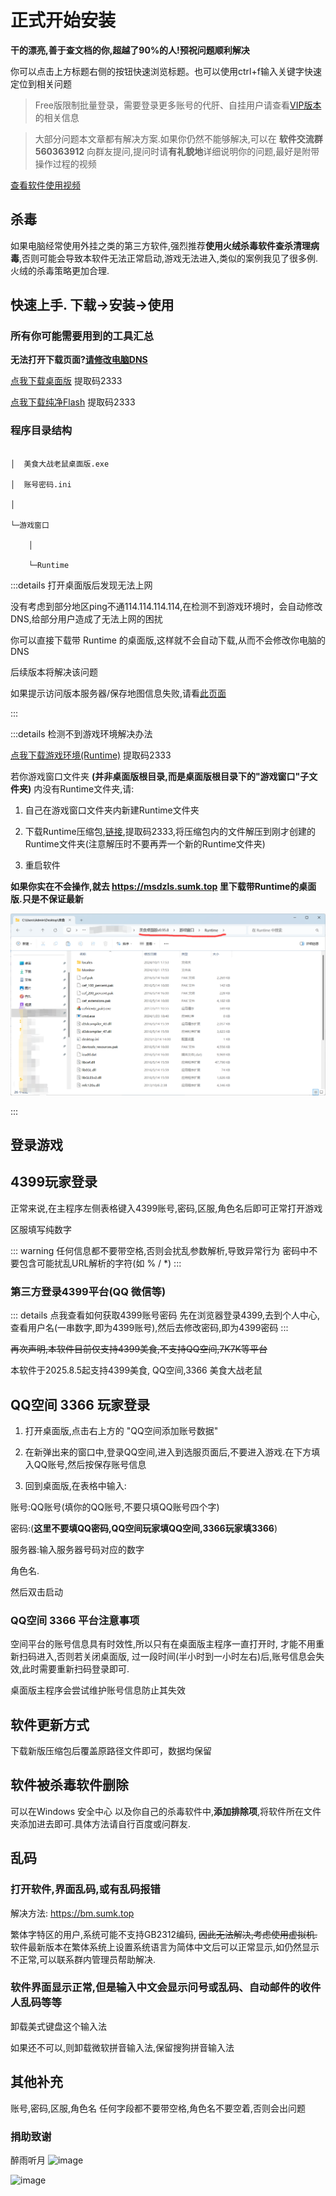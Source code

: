 # 正式开始安装

**干的漂亮,善于查文档的你,超越了90%的人!预祝问题顺利解决**

你可以点击上方标题右侧的按钮快速浏览标题。也可以使用ctrl+f输入关键字快速定位到相关问题

> Free版限制批量登录，需要登录更多账号的代肝、自挂用户请查看[VIP版本](/docs/vip/)的相关信息

> 大部分问题本文章都有解决方案.如果你仍然不能够解决,可以在 **软件交流群 560363912** 向群友提问,提问时请**有礼貌地**详细说明你的问题,最好是附带操作过程的视频

[查看软件使用视频](https://www.bilibili.com/video/BV1rC4y1R7GW/)

## 杀毒

如果电脑经常使用外挂之类的第三方软件,强烈推荐**使用火绒杀毒软件查杀清理病毒**,否则可能会导致本软件无法正常启动,游戏无法进入,类似的案例我见了很多例.火绒的杀毒策略更加合理.

## 快速上手. 下载→安装→使用

### 所有你可能需要用到的工具汇总

**无法打开下载页面?[请修改电脑DNS](https://www.bilibili.com/video/BV1bY411z7u1/)**

[点我下载桌面版](https://rainy.lanzoul.com/b048nro4b) 提取码2333

[点我下载纯净Flash](https://rainyy.lanzoul.com/ixPci1ictx6f) 提取码2333

### 程序目录结构

```

│  美食大战老鼠桌面版.exe

│  账号密码.ini

│

└─游戏窗口

    │

    └─Runtime

```

<!-- ![image](https://img2024.cnblogs.com/blog/1633676/202410/1633676-20241001175750707-1980050765.png) -->


:::details 打开桌面版后发现无法上网

没有考虑到部分地区ping不通114.114.114.114,在检测不到游戏环境时，会自动修改DNS,给部分用户造成了无法上网的困扰

你可以直接下载带 Runtime 的桌面版,这样就不会自动下载,从而不会修改你电脑的DNS

后续版本将解决该问题

如果提示访问版本服务器/保存地图信息失败,请看[此页面](./main_window_enter_failed.md)

:::

:::details 检测不到游戏环境解决办法

[点我下载游戏环境(Runtime)](https://rainyy.lanzoul.com/iTsTi1lzg0qf) 提取码2333

若你游戏窗口文件夹 **(并非桌面版根目录,而是桌面版根目录下的"游戏窗口"子文件夹)** 内没有Runtime文件夹,请:

1. 自己在游戏窗口文件夹内新建Runtime文件夹

2. 下载Runtime压缩包,[链接](https://wwp.lanzoul.com/iTsTi1lzg0qf),提取码2333,将压缩包内的文件解压到刚才创建的Runtime文件夹(注意解压时不要再弄一个新的Runtime文件夹)

3. 重启软件

**如果你实在不会操作,就去 https://msdzls.sumk.top 里下载带Runtime的桌面版.只是不保证最新**

![image](./img/dir.png)

:::

## 登录游戏

## 4399玩家登录

正常来说,在主程序左侧表格键入4399账号,密码,区服,角色名后即可正常打开游戏

区服填写纯数字

::: warning
任何信息都不要带空格,否则会扰乱参数解析,导致异常行为
密码中不要包含可能扰乱URL解析的字符(如 % / *)
:::

### 第三方登录4399平台(QQ 微信等)

::: details 点我查看如何获取4399账号密码
先在浏览器登录4399,去到个人中心,查看用户名(一串数字,即为4399账号),然后去修改密码,即为4399密码
:::

~~再次声明,本软件目前仅支持4399美食,不支持QQ空间,7K7K等平台~~

本软件于2025.8.5起支持4399美食, QQ空间,3366 美食大战老鼠

## QQ空间 3366 玩家登录

1. 打开桌面版,点击右上方的 "QQ空间添加账号数据"

2. 在新弹出来的窗口中,登录QQ空间,进入到选服页面后,不要进入游戏.在下方填入QQ账号,然后按保存账号信息

3. 回到桌面版,在表格中输入:

账号:QQ账号(填你的QQ账号,不要只填QQ账号四个字)

密码:(**这里不要填QQ密码,QQ空间玩家填QQ空间,3366玩家填3366**)

服务器:输入服务器号码对应的数字

角色名.

然后双击启动


### QQ空间 3366 平台注意事项

空间平台的账号信息具有时效性,所以只有在桌面版主程序一直打开时, 才能不用重新扫码进入,否则若关闭桌面版, 过一段时间(半小时到一小时左右)后,账号信息会失效,此时需要重新扫码登录即可.

桌面版主程序会尝试维护账号信息防止其失效
<!-- ::: warning

由于QQ空间平台限制,账号信息只有两个小时左右的有效时间. 超过这个时间要重新扫码 保存账号信息 (否则会表现为卡在进度条100%)

后续是否能得到可持久化的登录信息,还需要再做研究.

::: -->

## 软件更新方式

下载新版压缩包后覆盖原路径文件即可，数据均保留

## 软件被杀毒软件删除

可以在Windows 安全中心 以及你自己的杀毒软件中,**添加排除项**,将软件所在文件夹添加进去即可.具体方法请自行百度或问群友.

## 乱码

### 打开软件,界面乱码,或有乱码报错

解决方法: https://bm.sumk.top

繁体字特区的用户,系统可能不支持GB2312编码, ~~因此无法解决,考虑使用虚拟机.~~ 软件最新版本在繁体系统上设置系统语言为简体中文后可以正常显示,如仍然显示不正常,可以联系群内管理员帮助解决.

### 软件界面显示正常,但是输入中文会显示问号或乱码、自动邮件的收件人乱码等等

卸载美式键盘这个输入法

如果还不可以,则卸载微软拼音输入法,保留搜狗拼音输入法


## 其他补充

账号,密码,区服,角色名 任何字段都不要带空格,角色名不要空着,否则会出问题

### 捐助致谢

醉雨听月 ![image](https://pic1.afdiancdn.com/user/3119bdbc1fb711efa2f052540025c377/avatar/77cdd54685d8086a5407bb2ef3ed5571_w640_h640_s40.jpeg?imageView2/1/w/30/h/30)

![image](https://q.ms.huanlecdn.com/4399/cdn.123u.com/images/2/4/0x24d04010.png)